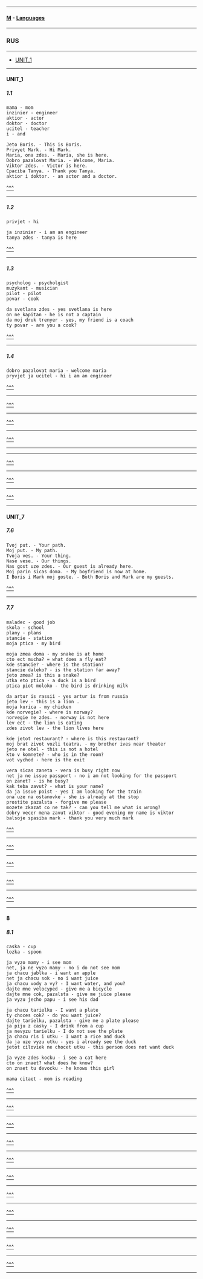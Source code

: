 
---

#### [M](https://github.com/ttltrk/TTT/blob/master/menu.md) - [Languages](https://github.com/ttltrk/TTT/blob/master/LAN/LAN.md)

---

### RUS

---

- [UNIT_1](#UNIT_1)

---

#### UNIT_1

##### 1.1

```
mama - mom
inzinier - engineer
aktior - actor
doktor - doctor
ucitel - teacher
i - and
```

```
Jeto Boris. - This is Boris.
Privyet Mark. - Hi Mark.
Maria, ona zdes. - Maria, she is here.
Dobro pazalovat Maria. - Welcome, Maria.
Viktor zdes. - Victor is here.
Cpaciba Tanya. - Thank you Tanya.
aktior i doktor. - an actor and a doctor.
```

[^^^](#RUS)

---

##### 1.2

```
privjet - hi
```

```
ja inzinier - i am an engineer
tanya zdes - tanya is here
```

[^^^](#RUS)

---

##### 1.3

```
psycholog - psycholgist
muzykant - musician
pilot - pilot
povar - cook
```

```
da svetlana zdes - yes svetlana is here
on ne kapitan - he is not a captain
da moj druk trenyer - yes, my friend is a coach
ty povar - are you a cook?
```

[^^^](#RUS)

---

##### 1.4

```
dobro pazalovat maria - welcome maria
pryvjet ja ucitel - hi i am an engineer
```

[^^^](#RUS)

---

[^^^](#RUS)

---

[^^^](#RUS)

---

[^^^](#RUS)

---

---

[^^^](#RUS)

---

[^^^](#RUS)

---

[^^^](#RUS)

---

#### UNIT_7

##### 7.6

```
Tvoj put. - Your path.
Moj put. - My path.
Tvoja ves. - Your thing.
Nase vese. - Our things.
Nas gost uze zdes. - Our guest is already here.
Moj parin sicas doma. - My boyfriend is now at home.
I Boris i Mark moj goste. - Both Boris and Mark are my guests.
```

[^^^](#RUS)

---

##### 7.7

```
maladec - good job
skola - school
plany - plans
stancie - station
moja ptica - my bird
```

```
moja zmea doma - my snake is at home
cto ect mucha? = what does a fly eat?
kde stancie? - where is the station?
stancie daleko? - is the station far away?
jeto zmea? is this a snake?
utka eto ptica - a duck is a bird
ptica piot moloko - the bird is drinking milk
```

```
da artur is rassii - yes artur is from russia
jeto lev - this is a lion .
moja kurica - my chicken
kde norvegie? - where is norway?
norvegie ne zdes. - norway is not here
lev ect - the lion is eating
zdes zivot lev - the lion lives here
```

```
kde jetot restaurant? - where is this restaurant?
moj brat zivot vozli teatra. - my brother ives near theater
jeto ne otel - this is not a hotel
kto v komnete? - who is in the room?
vot vychod - here is the exit
```

```
vera sicas zaneta - vera is busy right now
net ja ne issue passport - no i am not looking for the passport
on zanet? - is he busy?
kak teba zavut? - what is your name?
da ja issue poist - yes I am looking for the train
ona uze na ostanovke - she is already at the stop
prostite pazalsta - forgive me please
mozete zkazat co ne tak? - can you tell me what is wrong?
dobry vecer mena zavut viktor - good evening my name is viktor
balsoje spasiba mark - thank you very much mark
```

[^^^](#RUS)

---

[^^^](#RUS)

---

[^^^](#RUS)

---

[^^^](#RUS)

---

[^^^](#RUS)

---

#### 8

##### 8.1

```
caska - cup
lozka - spoon
```

```
ja vyzo mamy - i see mom
net, ja ne vyzo mamy - no i do not see mom
ja chacu jablka - i want an apple
net ja chacu sok - no i want juice
ja chacu vody a vy? - I want water, and you?
dajte mne velocyped - give me a bicycle
dajte mne cok, pazalsta - give me juice please
ja vyzu jecho papu - i see his dad
```

```
ja chacu tarielku - I want a plate
ty choces cok? - do you want juice?
dajte tarielku, pazalsta - give me a plate please
ja piju z casky - I drink from a cup
ja nevyzu tarielku - I do not see the plate
ja chacu ris i utku - I want a rice and duck
da ja uze vyzu utku - yes i already see the duck
jetot ciloviek ne chocet utku - this person does not want duck
```

```
ja vyze zdes kocku - i see a cat here
cto on znaet? what does he know?
on znaet tu devocku - he knows this girl
```

```
mama citaet - mom is reading 
```

[^^^](#RUS)

---

[^^^](#RUS)

---

[^^^](#RUS)

---

[^^^](#RUS)

---

[^^^](#RUS)

---

[^^^](#RUS)

---

[^^^](#RUS)

---

[^^^](#RUS)

---

[^^^](#RUS)

---

[^^^](#RUS)

---

[^^^](#RUS)

---
